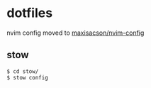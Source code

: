# dotfiles

nvim config moved to [maxisacson/nvim-config](https://github.com/maxisacson/nvim-config)

## stow
```shell
$ cd stow/
$ stow config
```

